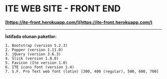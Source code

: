 # **ITE WEB SITE - FRONT END**
**[https://ite-front.herokuapp.com/](https://ite-front.herokuapp.com/)**
****

**İstifadə olunan paketlər:**

    1. Bootstrap (version 5.2.3)
    2. Popper (version 1.11.0)
    3. jQuery (version 3.6.3)
    4. Slick (version 1.8.0)
    5. Favicon (Ite version 1.0)
    6. ITE icons font (version 1.4)
    7. S.F. Pro Text web font (latin) [300, 400 (regular), 500, 600, 700]
